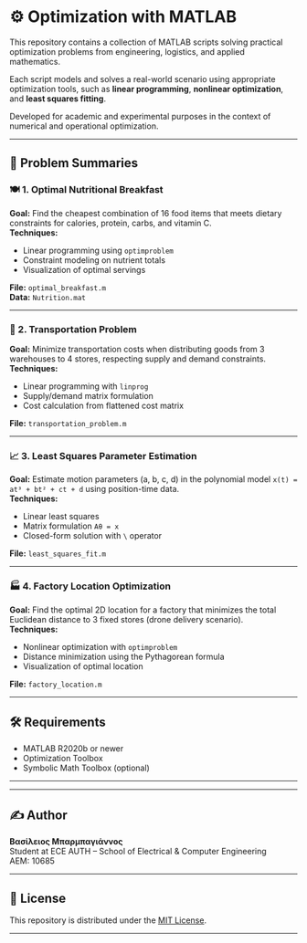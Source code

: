 # ⚙️ Optimization with MATLAB

This repository contains a collection of MATLAB scripts solving practical optimization problems from engineering, logistics, and applied mathematics.

Each script models and solves a real-world scenario using appropriate optimization tools, such as **linear programming**, **nonlinear optimization**, and **least squares fitting**.

Developed for academic and experimental purposes in the context of numerical and operational optimization.

---

## 📘 Problem Summaries

### 🍽️ 1. Optimal Nutritional Breakfast  
**Goal:** Find the cheapest combination of 16 food items that meets dietary constraints for calories, protein, carbs, and vitamin C.  
**Techniques:**  
- Linear programming using `optimproblem`  
- Constraint modeling on nutrient totals  
- Visualization of optimal servings  

**File:** `optimal_breakfast.m`  
**Data:** `Nutrition.mat`

---

### 🚚 2. Transportation Problem  
**Goal:** Minimize transportation costs when distributing goods from 3 warehouses to 4 stores, respecting supply and demand constraints.  
**Techniques:**  
- Linear programming with `linprog`  
- Supply/demand matrix formulation  
- Cost calculation from flattened cost matrix  

**File:** `transportation_problem.m`

---

### 📈 3. Least Squares Parameter Estimation  
**Goal:** Estimate motion parameters (a, b, c, d) in the polynomial model `x(t) = at³ + bt² + ct + d` using position-time data.  
**Techniques:**  
- Linear least squares  
- Matrix formulation `Aθ = x`  
- Closed-form solution with `\` operator  

**File:** `least_squares_fit.m`

---

### 🏭 4. Factory Location Optimization  
**Goal:** Find the optimal 2D location for a factory that minimizes the total Euclidean distance to 3 fixed stores (drone delivery scenario).  
**Techniques:**  
- Nonlinear optimization with `optimproblem`  
- Distance minimization using the Pythagorean formula  
- Visualization of optimal location  

**File:** `factory_location.m`

---

## 🛠️ Requirements

- MATLAB R2020b or newer  
- Optimization Toolbox  
- Symbolic Math Toolbox (optional)

---

---

## ✍️ Author

**Βασίλειος Μπαρμπαγιάννος**  
Student at ECE AUTH – School of Electrical & Computer Engineering  
AEM: 10685

---

## 📄 License

This repository is distributed under the [MIT License](https://opensource.org/licenses/MIT).

---

